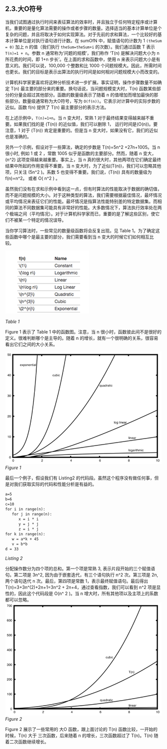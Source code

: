 ## 2.3.大O符号
当我们试图通过执行时间来表征算法的效率时，并且独立于任何特定程序或计算机，重要的是量化算法需要的操作或者步骤的数量。选择适当的基本计算单位是个复杂的问题，并且将取决于如何实现算法。对于先前的求和算法，一个比较好的基本计算单位是对执行语句进行计数。在 sumOfN 中，赋值语句的计数为 1  `(theSum = 0)` 加上 n 的值（我们执行 `theSum=theSum+i` 的次数）。我们通过函数 T 表示  `T(n)=1 + n`。参数 n 通常称为‘问题的规模’，我们称作 ‘T(n) 是解决问题大小为 n 所花费的时间，即 1+n 步长’。在上面的求和函数中，使用 n 来表示问题大小是有意义的。我们可以说，100,000 个整数和比 1000 个问题规模大。因此，所需时间也更长。我们的目标是表示出算法的执行时间是如何相对问题规模大小而改变的。

计算机科学家更喜欢将这种分析技术进一步扩展。事实证明，操作步骤数量不如确定  T(n) 最主要的部分来的重要。换句话说，当问题规模变大时，T(n) 函数某些部分的分量会超过其他部分。函数的数量级表示了随着 n 的值增加而增加最快的那些部分。数量级通常称为大O符号，写为 `O(f(n))`。它表示对计算中的实际步数的近似。函数 f(n) 提供了 T(n) 最主要部分的表示方法。

在上述示例中，`T(n)=1+n`。当 n 变大时，常熟 1 对于最终结果变得越来越不重要。如果我们找的是  \(T(n)\) 的近似值，我们可以删除 1， 运行时间是\(O(n)\)。要注意，1 对于  \(T(n)\) 肯定是重要的。但是当 n 变大时，如果没有它，我们的近似也是准确的。

另外一个示例，假设对于一些算法，确定的步数是 T(n)=5n^2 +27n+1005。当 n 很小时, 例如 1 或 2 ，常数 1005 似乎是函数的主要部分。然而，随着 n 变大，\(n^2\) 这项变得越来越重要。事实上，当 n 真的很大时，其他两项在它们确定最终结果中所起的作用变得不重要。当 n 变大时，为了近似\(T(n)\)，我们可以忽略其他项，只关注 \(5n^2 \)。系数 5 也变得不重要。我们说，\(T(n)\) 具有的数量级为 f(n)=n^2。 或者 O( n^2 ) 。


虽然我们没有在求和示例中看到这一点，但有时算法的性能取决于数据的确切值，而不是问题规模的大小。对于这种类型的算法，我们需要根据最佳情况，最坏情况或平均情况来表征它们的性能。最坏情况是指算法性能特别差的特定数据集。而相同的算法不同数据集可能具有非常好的性能。大多数情况下，算法执行效率处在两个极端之间（平均情况）。对于计算机科学家而已，重要的是了解这些区别，使它们不被某一个特定的情况误导。

当你学习算法时，一些常见的数量级函数将会反复出现。见 Table 1。为了确定这些函数中哪个是最主要的部分，我们需要看到当 n 变大的时候它们如何相互比较。

![数量级函数](assets/%E6%95%B0%E9%87%8F%E7%BA%A7%E5%87%BD%E6%95%B0.png)

*Table 1*

Figure 1 表示了 Table 1 中的函数图。注意，当 n 很小时，函数彼此间不是很好的定义。很难判断哪个是主导的。随着 n 的增长，就有一个很明确的关系，很容易看出它们之间的大小关系。

![newplot](assets/newplot.png)
*Figure 1*

最后一个例子，假设我们有 Listing2 的代码段。虽然这个程序没有做任何事，但是对我们获取实际的代码和性能分析是有益的。

````
a=5
b=6
c=10
for i in range(n):
   for j in range(n):
      x = i * i
      y = j * j
      z = i * j
for k in range(n):
   w = a*k + 45
   v = b*b
d = 33
````
*Listing 2*

分配操作数分为四个项的总和。第一个项是常熟 3, 表示片段开始的三个赋值语句。第二项是 3n^2, 因为由于嵌套迭代，有三个语句执行 n^2 次。第三项是 2n, 两个语句迭代 n 次。最后，第四项是常数 1，表示最终赋值语句。最后得出 T(n)=3+3n^(2)+2n+1=3n^2 + 2n+4，通过查看指数，我们可以看到 n^2 项是显性的，因此这个代码段是 O(n^ 2 )。当 n 增大时，所有其他项以及主项上的系数都可以忽略。
![newplot2](assets/newplot2.png)
*Figure 2*

Figure 2 展示了一些常用的 大O 函数，跟上面讨论的 T(n) 函数比较，一开始的时候，T(n) 大于 三次函数，后来随着 n 的增长，三次函数超过了 T(n)。T(n) 随着二次函数继续增长。




